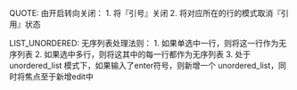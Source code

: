 QUOTE:
    由开启转向关闭：
        1. 将『引号』关闭
        2. 将对应所在的行的模式取消『引用』状态
        
LIST_UNORDERED:
    无序列表处理法则：
        1. 如果单选中一行，则将这一行作为无序列表
        2. 如果选中多行，则将这其中的每一行都作为无序列表
        3. 处于 unordered_list 模式下，如果输入了enter符号，则新增一个 unordered_list，同时将焦点至于新增edit中